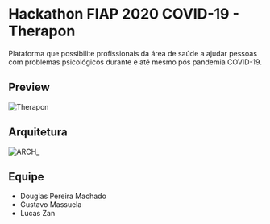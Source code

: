 # Hackathon FIAP 2020 COVID-19 - Therapon

  Plataforma que possibilite profissionais da área de saúde a ajudar pessoas com problemas psicológicos durante e até mesmo pós pandemia COVID-19.
  
  
## Preview

![Therapon](https://user-images.githubusercontent.com/17520851/91504388-5dd86f00-e8a3-11ea-901c-df4b80dc1ec8.PNG)


## Arquitetura

![ARCH_](https://user-images.githubusercontent.com/17520851/91643458-c2add980-ea09-11ea-842c-7ba380f50b9f.PNG)


## Equipe

<ul>
  <li>Douglas Pereira Machado</li>
  <li>Gustavo Massuela</li>
  <li>Lucas Zan</li>
 <ul/>
  
